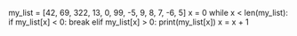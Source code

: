 my_list = [42, 69, 322, 13, 0, 99, -5, 9, 8, 7, -6, 5]
x = 0
while x < len(my_list):
    if my_list[x] < 0:
        break
    elif my_list[x] > 0:
        print(my_list[x])
    x = x + 1
